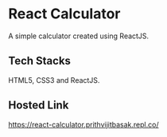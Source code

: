 # React Calculator
A simple calculator created using ReactJS.
## Tech Stacks
HTML5, CSS3 and ReactJS.
## Hosted Link
https://react-calculator.prithvijitbasak.repl.co/
